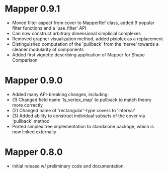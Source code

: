 
# Mapper 0.9.1
- Moved filter aspect from cover to MapperRef class, added 9 popular filter functions and a 'use_filter' API
- Can now construct arbitrary dimensional simplicial complexes
- Removed grapher visualization method, added pixiplex as a replacement
- Distinguished computation of the 'pullback' from the 'nerve' towards a cleaner modularity of components
- Added first vignette describing application of Mapper for Shape Comparison

# Mapper 0.9.0
- Added many API-breaking changes, including: 
- (1) Changed field name 'ls\_vertex\_map' to pullback to match theory more correctly
- (2) Changed name of 'rectangular'-type covers to 'interval'
- (3) Added ability to construct individual subsets of the cover via 'pullback' method
- Ported simplex tree implementation to standalone package, which is now linked externally  

# Mapper 0.8.0
- Initial release w/ preliminary code and documentation. 